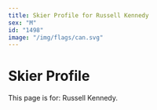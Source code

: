 ```yaml
---
title: Skier Profile for Russell Kennedy
sex: "M"
id: "1498"
image: "/img/flags/can.svg" 
---
```


# Skier Profile

This page is for: Russell Kennedy.
    